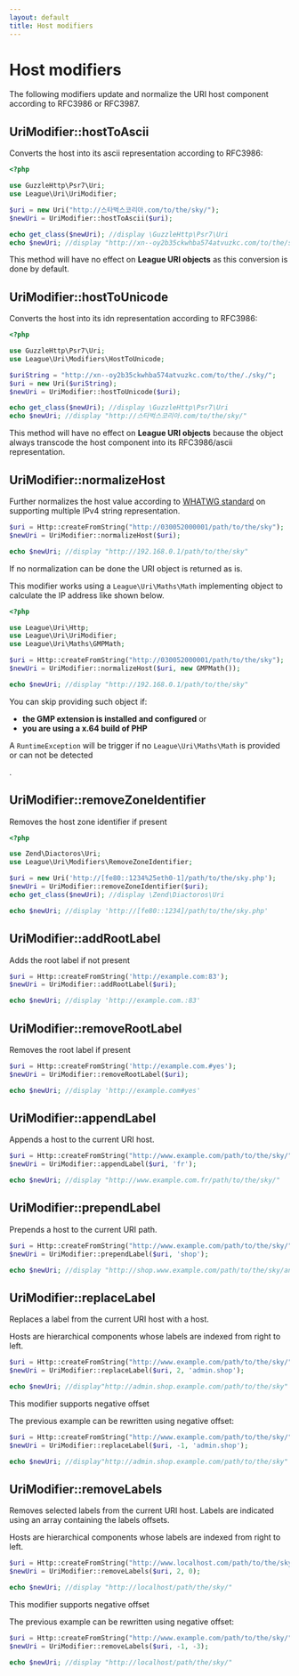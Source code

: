 ```yaml
---
layout: default
title: Host modifiers
---
```


Host modifiers
=======

The following modifiers update and normalize the URI host component according to RFC3986 or RFC3987.

## UriModifier::hostToAscii

Converts the host into its ascii representation according to RFC3986:

~~~php
<?php

use GuzzleHttp\Psr7\Uri;
use League\Uri\UriModifier;

$uri = new Uri("http://스타벅스코리아.com/to/the/sky/");
$newUri = UriModifier::hostToAscii($uri);

echo get_class($newUri); //display \GuzzleHttp\Psr7\Uri
echo $newUri; //display "http://xn--oy2b35ckwhba574atvuzkc.com/to/the/sky/"
~~~

<p class="message-warning">This method will have no effect on <strong>League URI objects</strong> as this conversion is done by default.</p>

## UriModifier::hostToUnicode

Converts the host into its idn representation according to RFC3986:

~~~php
<?php

use GuzzleHttp\Psr7\Uri;
use League\Uri\Modifiers\HostToUnicode;

$uriString = "http://xn--oy2b35ckwhba574atvuzkc.com/to/the/./sky/";
$uri = new Uri($uriString);
$newUri = UriModifier::hostToUnicode($uri);

echo get_class($newUri); //display \GuzzleHttp\Psr7\Uri
echo $newUri; //display "http://스타벅스코리아.com/to/the/sky/"
~~~

<p class="message-warning">This method will have no effect on <strong>League URI objects</strong> because the object always transcode the host component into its RFC3986/ascii representation.</p>

## UriModifier::normalizeHost

Further normalizes the host value according to [WHATWG standard](https://url.spec.whatwg.org/#concept-ipv4-parser) on supporting multiple IPv4 string representation.

~~~php
$uri = Http::createFromString("http://030052000001/path/to/the/sky");
$newUri = UriModifier::normalizeHost($uri);

echo $newUri; //display "http://192.168.0.1/path/to/the/sky"
~~~

<p class="message-info">If no normalization can be done the URI object is returned as is.</p>

This modifier works using a `League\Uri\Maths\Math` implementing object to calculate the IP address like shown below.

~~~php
<?php

use League\Uri\Http;
use League\Uri\UriModifier;
use League\Uri\Maths\GMPMath;

$uri = Http::createFromString("http://030052000001/path/to/the/sky");
$newUri = UriModifier::normalizeHost($uri, new GMPMath());

echo $newUri; //display "http://192.168.0.1/path/to/the/sky"
~~~

You can skip providing such object if:

- **the GMP extension is installed and configured** or
- **you are using a x.64 build of PHP**

<p class="message-warning">A <code>RuntimeException</code> will be trigger if no <code>League\Uri\Maths\Math</code> is provided or can not be detected</p>.

## UriModifier::removeZoneIdentifier

Removes the host zone identifier if present

~~~php
<?php

use Zend\Diactoros\Uri;
use League\Uri\Modifiers\RemoveZoneIdentifier;

$uri = new Uri('http://[fe80::1234%25eth0-1]/path/to/the/sky.php');
$newUri = UriModifier::removeZoneIdentifier($uri);
echo get_class($newUri); //display \Zend\Diactoros\Uri

echo $newUri; //display 'http://[fe80::1234]/path/to/the/sky.php'
~~~

## UriModifier::addRootLabel

Adds the root label if not present

~~~php
$uri = Http::createFromString('http://example.com:83');
$newUri = UriModifier::addRootLabel($uri);

echo $newUri; //display 'http://example.com.:83'
~~~

## UriModifier::removeRootLabel

Removes the root label if present

~~~php
$uri = Http::createFromString('http://example.com.#yes');
$newUri = UriModifier::removeRootLabel($uri);

echo $newUri; //display 'http://example.com#yes'
~~~

## UriModifier::appendLabel

Appends a host to the current URI host.

~~~php
$uri = Http::createFromString("http://www.example.com/path/to/the/sky/");
$newUri = UriModifier::appendLabel($uri, 'fr');

echo $newUri; //display "http://www.example.com.fr/path/to/the/sky/"
~~~

## UriModifier::prependLabel

Prepends a host to the current URI path.

~~~php
$uri = Http::createFromString("http://www.example.com/path/to/the/sky/");
$newUri = UriModifier::prependLabel($uri, 'shop');

echo $newUri; //display "http://shop.www.example.com/path/to/the/sky/and/above"
~~~

## UriModifier::replaceLabel

Replaces a label from the current URI host with a host.

<p class="message-notice">Hosts are hierarchical components whose labels are indexed from right to left.</p>

~~~php
$uri = Http::createFromString("http://www.example.com/path/to/the/sky/");
$newUri = UriModifier::replaceLabel($uri, 2, 'admin.shop');

echo $newUri; //display"http://admin.shop.example.com/path/to/the/sky"
~~~

<p class="message-info">This modifier supports negative offset</p>

The previous example can be rewritten using negative offset:

~~~php
$uri = Http::createFromString("http://www.example.com/path/to/the/sky/");
$newUri = UriModifier::replaceLabel($uri, -1, 'admin.shop');

echo $newUri; //display"http://admin.shop.example.com/path/to/the/sky"
~~~

## UriModifier::removeLabels

Removes selected labels from the current URI host. Labels are indicated using an array containing the labels offsets.

<p class="message-notice">Hosts are hierarchical components whose labels are indexed from right to left.</p>

~~~php
$uri = Http::createFromString("http://www.localhost.com/path/to/the/sky/");
$newUri = UriModifier::removeLabels($uri, 2, 0);

echo $newUri; //display "http://localhost/path/the/sky/"
~~~

<p class="message-info">This modifier supports negative offset</p>

The previous example can be rewritten using negative offset:

~~~php
$uri = Http::createFromString("http://www.example.com/path/to/the/sky/");
$newUri = UriModifier::removeLabels($uri, -1, -3);

echo $newUri; //display "http://localhost/path/the/sky/"
~~~

